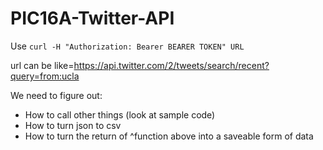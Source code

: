 # PIC16A-Twitter-API

Use `curl -H "Authorization: Bearer BEARER TOKEN" URL`

url can be like=https://api.twitter.com/2/tweets/search/recent?query=from:ucla

We need to figure out:
- How to call other things (look at sample code)
- How to turn json to csv
- How to turn the return of ^function above into a saveable form of data
